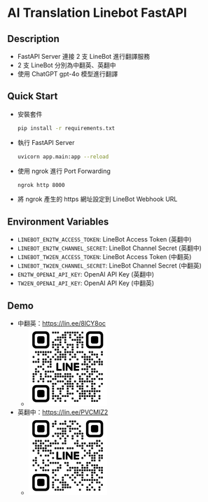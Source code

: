 # AI Translation Linebot FastAPI

## Description
- FastAPI Server 連接 2 支 LineBot 進行翻譯服務
- 2 支 LineBot 分別為中翻英、英翻中
- 使用 ChatGPT gpt-4o 模型進行翻譯

## Quick Start
- 安裝套件
  ```bash
  pip install -r requirements.txt
  ```
- 執行 FastAPI Server
  ```bash
  uvicorn app.main:app --reload
  ```
- 使用 ngrok 進行 Port Forwarding
  ```bash
  ngrok http 8000
  ```
- 將 ngrok 產生的 https 網址設定到 LineBot Webhook URL

## Environment Variables
- `LINEBOT_EN2TW_ACCESS_TOKEN`: LineBot Access Token (英翻中)
- `LINEBOT_EN2TW_CHANNEL_SECRET`: LineBot Channel Secret (英翻中)
- `LINEBOT_TW2EN_ACCESS_TOKEN`: LineBot Access Token (中翻英)
- `LINEBOT_TW2EN_CHANNEL_SECRET`: LineBot Channel Secret (中翻英)
- `EN2TW_OPENAI_API_KEY`: OpenAI API Key (英翻中)
- `TW2EN_OPENAI_API_KEY`: OpenAI API Key (中翻英)

## Demo
- 中翻英：https://lin.ee/8lCY8oc
  - ![中翻英](static/ai_tw2en.png)
- 英翻中：https://lin.ee/PVCMIZ2
  - ![中翻英](static/ai_en2tw.png)
